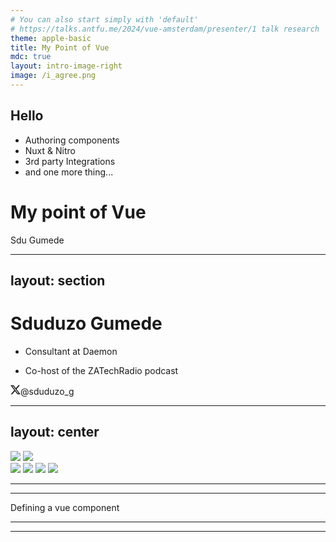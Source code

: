 ```yaml
---
# You can also start simply with 'default'
# https://talks.antfu.me/2024/vue-amsterdam/presenter/1 talk research
theme: apple-basic
title: My Point of Vue
mdc: true
layout: intro-image-right
image: /i_agree.png
---
```


## <v-click>Hello</v-click>

<v-clicks>

- Authoring components
- Nuxt & Nitro
- 3rd party Integrations
- and one more thing...

</v-clicks>

# My point of <span class="text-[#41B883]" v-mark="{color: '#41B883'}">Vue</span>

<div class="absolute top-10">
  <span class="font-700">
    Sdu Gumede
  </span>
</div>

<!--
[click] Hello everyone.

I'm really excited to be here.

Today I'll talk about [click] the many ways of writing a component in vue, [click] nuxt and nitro, the actual write once, deploy everywhere frameworks, [click] touch on some useful integrations and other tools in the ecosystem and [click] finally, if I still have some time, I'll tell you about sli.dev

At the end or this talk, I hope to have added one or two new items into your toolbox and re-enabled you to look at web development from 

[click] my point of view.
-->

---
layout: section
---

# <span v-mark.circle.teal>Sdu</span>duzo Gumede

- Consultant at Daemon

- Co-host of the ZATechRadio podcast
<div class="flex items-center gap-2"><svg xmlns="http://www.w3.org/2000/svg" width="16" height="16" viewBox="0 0 14 14"><g fill="none"><g clip-path="url(#primeTwitter0)"><path fill="currentColor" d="M11.025.656h2.147L8.482 6.03L14 13.344H9.68L6.294 8.909l-3.87 4.435H.275l5.016-5.75L0 .657h4.43L7.486 4.71zm-.755 11.4h1.19L3.78 1.877H2.504z"/></g><defs><clipPath id="primeTwitter0"><path fill="#fff" d="M0 0h14v14H0z"/></clipPath></defs></g></svg><span>@sduduzo_g</span></div>

<v-click>
<Tweet id="1798338369698812340" />
</v-click>


<!--
My name is Sduduzo Gumede, [click] or Sdu, for short

I'm a consultant at Daemon,
a co-host of the ZATechRadio podcast,
[click] and a serial tweeter of note

--> 

---
layout: center
---

<div class="flex h-16 justify-evenly items-center">
  <img src="/codeo-logo.png" v-mark.bracket class="object-contain h-full" />
  <img src="/yumbi-logo.png" v-mark.circle class="object-contain h-full w-80" />
</div>

<div class="flex gap-8 mt-20 h-16 justify-evenly items-center">
  <img v-click src="/aspnet.jpg" class="object-contain h-full" />
  <img v-click src="/vue.jpg" class="object-contain h-full" />
  <img v-click src="/angular.jpg" v-mark.crossed-off class="object-contain h-full" />
  <img v-click src="/angularjs.png" class="object-contain h-full" />
</div>

<!--
Before joining Daemon, I worked for a consultancy based in Durban called [click] Codeo and  [click] I was primarily focused on the Yumbi platform.
The main stack was [click] DOTNET, [click] VueJS, [click] and God forbid angular.js, [click] the first one.
 
-->

---

<!--
VueJS powers one of the bigest restaurant ordering platforms in Africa. And it was and still is the perfect choice for such a platform.

- It's ridiculously easy to pick up, and learn whether you're new to web frameworks, or coming from an alternative one
- It makes working with designers with no interests in javascript, particularly easy too, thanks to vue templates
- it's very scalable
  - Achitecture: The team was able to introduce and adopt an architecture, on top of the framework that made it easy to translate for people with strong backend and OOP knowledge
  - Maintainability: Being able to come in, as a new developer on the team, and introduce meaningful work is testament of how a well architected project is easy to maintain
  - Customisability: The codeo teams successfuly extended the VueJS application through webpack to support multiple brands and designs for multiple countries while using the same codebase for the business logic
  - Modularity: Not only does the logic writen service the web application, but using the react native bridge for the mobile app, the same VueJS project leverages some native features you find either on Android or iOS to refine the end user's experience of the platform, for example better location detection using the devices GPS, and tailored push notifications.
-->

---

Defining a vue component

<!--
From the first time I touched VueJS to learn it, to using it in production, the VueJS framework has undergone a single major version update. From version 2 to version 3. And throughout, defining a component remained fairly the same.

A single file component is still rocking the iconic trio. The template, script and style blocks encapsulating and colocating the view, logic and styling of a component in the same file.

The vue team also introduced the composition api, a way to define your logic with imported API functions, along with it, the setup attribute, allowing us to compose the our logic with less boilerplate.

Alternatively, you can still use the Options API, implemented on top of the composition api, which is centered around the concept of a "component instance" (this) which aligns better with a class-based mental model. This also makes the Options API beginner friendly, but both interfaces are powered by the same underlying system.
-->

---

<!--

-->

---

<!-- reason to care -->
<!-- reason to believe -->
<!-- need to know -->
<!-- need to do -->

<!--
topics

Alternative ways of authoring components
Nuxt and Nitro: "Write once, deploy everywhere"
3rd party integrations (i.e. embedding a graphql server)
unjs packages and production use cases
Discover sli.dev

-->
